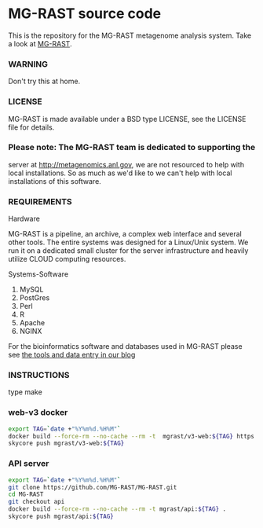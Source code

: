 MG-RAST source code 
===================

This is the repository for the MG-RAST metagenome analysis system.
Take a look at [MG-RAST](http://metagenomics.anl.gov).

### WARNING
Don't try this at home.

### LICENSE
MG-RAST is made available under a BSD type LICENSE, see the LICENSE
file for details.

### Please note: The MG-RAST team is dedicated to supporting the
server at http://metagenomics.anl.gov, we are not resourced to help
with local installations. So as much as we'd like to we can't help
with local installations of this software.


### REQUIREMENTS 

Hardware 

MG-RAST is a pipeline, an archive, a complex
web interface and several other tools. The entire systems was designed
for a Linux/Unix system. We run it on a dedicated small cluster for
the server infrastructure and heavily utilize CLOUD computing
resources.

Systems-Software

1. MySQL 
2. PostGres 
3. Perl 
4. R 
5. Apache
6. NGINX

For the bioinformatics software and databases used in MG-RAST please see 
[the tools and data entry in our blog](http://blog.metagenomics.anl.gov/tools-and-data-used-in-mg-rast/)



### INSTRUCTIONS 
type make


### web-v3 docker

```bash
export TAG=`date +"%Y%m%d.%H%M"`
docker build --force-rm --no-cache --rm -t  mgrast/v3-web:${TAG} https://raw.githubusercontent.com/MG-RAST/MG-RAST/master/dockerfiles/web/Dockerfile
skycore push mgrast/v3-web:${TAG}
```

### API server

```bash
export TAG=`date +"%Y%m%d.%H%M"`
git clone https://github.com/MG-RAST/MG-RAST.git
cd MG-RAST
git checkout api
docker build --force-rm --no-cache --rm -t mgrast/api:${TAG} .
skycore push mgrast/api:${TAG}
```

